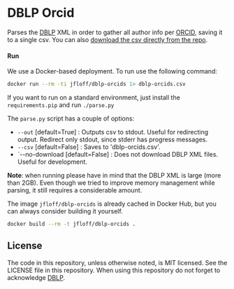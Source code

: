 # DBLP Orcid

Parses the [DBLP](dblp.uni-trier.de) XML in order to gather all author info per [ORCID](https://orcid.org/), saving it to a single csv. You can also [download the csv directly from the repo](dblp-orcids.csv).


#### Run
We use a Docker-based deployment. To run use the following command:
```sh
docker run --rm -ti jfloff/dblp-orcids 1> dblp-orcids.csv
```
If you want to run on a standard environment, just install the `requirements.pip` and run `./parse.py`

The `parse.py` script has a couple of options:
- `--out` [default=True] : Outputs csv to stdout. Useful for redirecting output. Redirect only stdout, since stderr has progress messages.
- `--csv` [default=False] : Saves to 'dblp-orcids.csv'.
- `--no-download [default=False] : Does not download DBLP XML files. Useful for development.

**Note**: when running please have in mind that the DBLP XML is large (more than 2GB). Even though we tried to improve memory management while parsing, it still requires a considerable amount.

The image `jfloff/dblp-orcids` is already cached in Docker Hub, but you can always consider building it yourself.
```sh
docker build --rm -t jfloff/dblp-orcids .
```

## License
The code in this repository, unless otherwise noted, is MIT licensed. See the LICENSE file in this repository. When using this repository do not forget to acknowledge [DBLP](dblp.uni-trier.de).